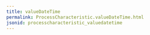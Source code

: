 ```yaml
---
title: valueDateTime
permalink: ProcessCharacteristic.valueDateTime.html
jsonid: processcharacteristic_valuedatetime
---
```

